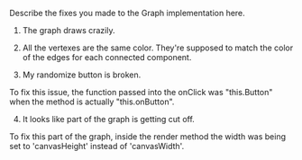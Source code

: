 Describe the fixes you made to the Graph implementation here.

1. The graph draws crazily.


2. All the vertexes are the same color.  They're supposed to match the color of the edges for each connected component.



3. My randomize button is broken.

To fix this issue, the function passed into the onClick was "this.Button" when the method is actually "this.onButton".

4. It looks like part of the graph is getting cut off.

To fix this part of the graph, inside the render method the width was being set to 'canvasHeight' instead of 'canvasWidth'.